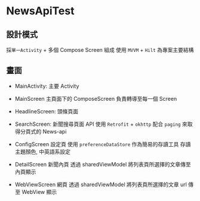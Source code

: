 # NewsApiTest

## 設計模式
採`單一Activity` + 多個 Compose Screen 組成
使用 `MVVM` + `Hilt` 為專案主要結構

## 畫面
- MainActivity: 主要 Activity

- MainScreen 
主頁面下的 ComposeScreen
負責轉導至每一個 Screen

- HeadlineScreen: 頭條頁面
- SearchScreen: 新聞搜尋頁面
API 使用 `Retrofit` + `okhttp`
配合 `paging` 來取得分頁式的 News-api

- ConfigScreen 設定頁
使用 `preferenceDataStore` 作為簡易的存讀工具
存讀 主題顏色, 中英語系設定

- DetailScreen 新聞內頁
透過 sharedViewModel 將列表頁所選擇的文章傳至內頁顯示

- WebViewScreen 網頁
透過 sharedViewModel 將列表頁所選擇的文章 url 傳至 WebView 顯示

